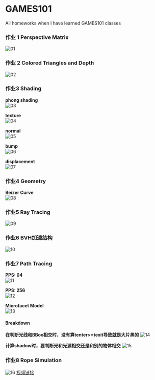 # GAMES101
All homeworks when I have learned GAMES101 classes


### 作业 1 Perspective Matrix

![01](/images/01.PNG)
### 作业 2 Colored Triangles and Depth

![02](/images/02.PNG)

### 作业3 Shading

**phong shading**  
![03](/images/output_phong.png)

**texture**  
![04](/images/output_texture.png)

**normal**  
![05](/images/output_normal.png)

**bump**  
![06](/images/output_bump.png)

**displacement**  
![07](/images/output_displacement.png)

### 作业4 Geometry

**Beizer Curve**  
![08](/images/beizerCurve.png)


### 作业5 Ray Tracing

![09](/images/03.png)

### 作业6 BVH加速结构

![10](/images/04.png)

### 作业7 Path Tracing

**PPS: 64**  
![11](/images/pathtracing64.jpg)

**PPS: 256**  
![12](/images/pathtracing256.jpg)

**Microfacet Model**  
![13](/images/pathtracingmicrofacet.jpg)

#### Breakdown
**在判断光线和BBox相交时，没有算tenter>=texit导致就是大片黑的** 
![14](/images/pathtracingnoequal.jpg)

**计算shadow时，要判断光和光源相交还是和别的物体相交** 
![15](/images/pathtracingnoshadow.jpg)

### 作业8 Rope Simulation
![16](/images/rope.png)
[视频链接](https://www.bilibili.com/video/BV1CY4y167TB/)

